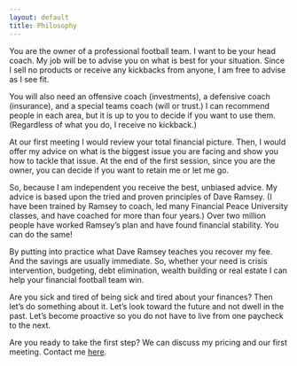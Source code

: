 ```yaml
---
layout: default
title: Philosophy
---
```


You are the owner of a professional football team. I want to be your head coach. My job will be to advise you on what is best for your situation. Since I sell no products or receive any kickbacks from anyone, I am free to advise as I see fit.

You will also need an offensive coach (investments), a defensive coach (insurance), and a special teams coach (will or trust.) I can recommend people in each area, but it is up to you to decide if you want to use them. (Regardless of what you do, I receive no kickback.)

At our first meeting I would review your total financial picture. Then, I would offer my advice on what is the biggest issue you are facing and show you how to tackle that issue. At the end of the first session, since you are the owner, you can decide if you want to retain me or let me go.

So, because I am independent you receive the best, unbiased advice. My advice is based upon the tried and proven principles of Dave Ramsey. (I have been trained by Ramsey to coach, led many Financial Peace University classes, and have coached for more than four years.) Over two million people have worked Ramsey’s plan and have found financial stability. You can do the same!

By putting into practice what Dave Ramsey teaches you recover my fee. And the savings are usually immediate. So, whether your need is crisis intervention, budgeting, debt elimination, wealth building or real estate I can help your financial football team win.

Are you sick and tired of being sick and tired about your finances? Then let’s do something about it. Let’s look toward the future and not dwell in the past. Let’s become proactive so you do not have to live from one paycheck to the next.

Are you ready to take the first step?  We can discuss my pricing and our first meeting. Contact me [here](mailto:budgetcoachcurt@aol.com).



